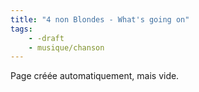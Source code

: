 ```yaml
---
title: "4 non Blondes - What's going on"
tags:
    - -draft
    - musique/chanson
---
```


Page créée automatiquement, mais vide.
